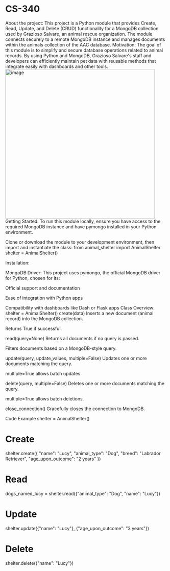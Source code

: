 # CS-340
About the project: 
This project is a Python module that provides Create, Read, Update, and Delete (CRUD) functionality for a MongoDB collection used by Grazioso Salvare, an animal rescue organization. The module connects securely to a remote MongoDB instance and manages documents within the animals collection of the AAC database.
 Motivation:
 The goal of this module is to simplify and secure database operations related to animal records. By using Python and MongoDB, Grazioso Salvare's staff and developers can efficiently maintain pet data with reusable methods that integrate easily with dashboards and other tools.
<img width="468" alt="image" src="https://github.com/user-attachments/assets/f524403b-2257-4734-9e81-1dec74784f7d" />
Getting Started: 
To run this module locally, ensure you have access to the required MongoDB instance and have pymongo installed in your Python environment.

Clone or download the module to your development environment, then import and instantiate the class:
from animal_shelter import AnimalShelter
shelter = AnimalShelter()

 Installation:

 MongoDB Driver:
This project uses pymongo, the official MongoDB driver for Python, chosen for its:

Official support and documentation

Ease of integration with Python apps

Compatibility with dashboards like Dash or Flask apps
Class Overview:
shelter = AnimalShelter()
create(data)
Inserts a new document (animal record) into the MongoDB collection.

Returns True if successful.

read(query=None)
Returns all documents if no query is passed.

Filters documents based on a MongoDB-style query.

update(query, update_values, multiple=False)
Updates one or more documents matching the query.

multiple=True allows batch updates.

delete(query, multiple=False)
Deletes one or more documents matching the query.

multiple=True allows batch deletions.

close_connection()
Gracefully closes the connection to MongoDB.

Code Example
shelter = AnimalShelter()

# Create
shelter.create({
    "name": "Lucy",
    "animal_type": "Dog",
    "breed": "Labrador Retriever",
    "age_upon_outcome": "2 years"
})

# Read
dogs_named_lucy = shelter.read({"animal_type": "Dog", "name": "Lucy"})

# Update
shelter.update({"name": "Lucy"}, {"age_upon_outcome": "3 years"})

# Delete
shelter.delete({"name": "Lucy"})
